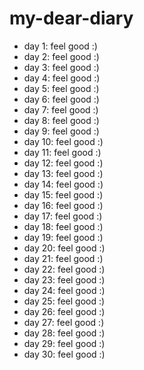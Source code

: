 # my-dear-diary

- day 1: feel good :)
- day 2: feel good :)
- day 3: feel good :)
- day 4: feel good :)
- day 5: feel good :)
- day 6: feel good :)
- day 7: feel good :)
- day 8: feel good :)
- day 9: feel good :)
- day 10: feel good :)
- day 11: feel good :)
- day 12: feel good :)
- day 13: feel good :)
- day 14: feel good :)
- day 15: feel good :)
- day 16: feel good :)
- day 17: feel good :)
- day 18: feel good :)
- day 19: feel good :)
- day 20: feel good :)
- day 21: feel good :)
- day 22: feel good :)
- day 23: feel good :)
- day 24: feel good :)
- day 25: feel good :)
- day 26: feel good :)
- day 27: feel good :)
- day 28: feel good :)
- day 29: feel good :)
- day 30: feel good :)
